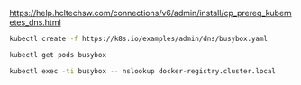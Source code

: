 https://help.hcltechsw.com/connections/v6/admin/install/cp_prereq_kubernetes_dns.html

```bash
kubectl create -f https://k8s.io/examples/admin/dns/busybox.yaml

kubectl get pods busybox

kubectl exec -ti busybox -- nslookup docker-registry.cluster.local
```

